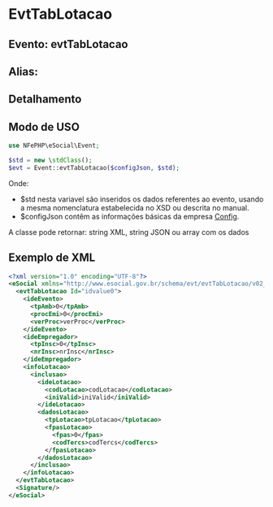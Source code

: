 # EvtTabLotacao

## Evento: evtTabLotacao

## Alias: 


## Detalhamento


## Modo de USO

```php
use NFePHP\eSocial\Event;

$std = new \stdClass();
$evt = Event::evtTabLotacao($configJson, $std);
```

Onde:
- $std nesta variavel são inseridos os dados referentes ao evento, usando a mesma nomenclatura estabelecida no XSD ou descrita no manual.
- $configJson contêm as informações básicas da empresa [Config](Config.md).

A classe pode retornar: string XML, string JSON ou array com os dados


## Exemplo de XML

```xml
<?xml version="1.0" encoding="UTF-8"?>
<eSocial xmlns="http://www.esocial.gov.br/schema/evt/evtTabLotacao/v02_02_01" xmlns:xsi="http://www.w3.org/2001/XMLSchema-instance" xsi:schemaLocation="http://www.esocial.gov.br/schema/evt/evtTabLotacao/v02_02_01 ../schemes/evtTabLotacao.xsd ">
  <evtTabLotacao Id="idvalue0">
    <ideEvento>
      <tpAmb>0</tpAmb>
      <procEmi>0</procEmi>
      <verProc>verProc</verProc>
    </ideEvento>
    <ideEmpregador>
      <tpInsc>0</tpInsc>
      <nrInsc>nrInsc</nrInsc>
    </ideEmpregador>
    <infoLotacao>
      <inclusao>
        <ideLotacao>
          <codLotacao>codLotacao</codLotacao>
          <iniValid>iniValid</iniValid>
        </ideLotacao>
        <dadosLotacao>
          <tpLotacao>tpLotacao</tpLotacao>
          <fpasLotacao>
            <fpas>0</fpas>
            <codTercs>codTercs</codTercs>
          </fpasLotacao>
        </dadosLotacao>
      </inclusao>
    </infoLotacao>
  </evtTabLotacao>
  <Signature/>
</eSocial>

```
